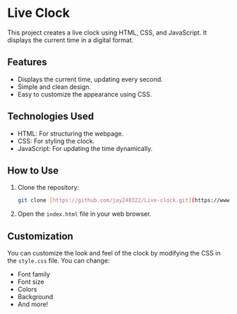 # Live Clock

This project creates a live clock using HTML, CSS, and JavaScript.  It displays the current time in a digital format.

## Features

*   Displays the current time, updating every second.
*   Simple and clean design.
*   Easy to customize the appearance using CSS.

## Technologies Used

*   HTML: For structuring the webpage.
*   CSS: For styling the clock.
*   JavaScript: For updating the time dynamically.

## How to Use

1.  Clone the repository:

    ```bash
    git clone [https://github.com/jay240322/Live-clock.git](https://www.google.com/search?q=https://github.com/jay240322/Live-clock.git)
    ```

2.  Open the `index.html` file in your web browser.

## Customization

You can customize the look and feel of the clock by modifying the CSS in the `style.css` file.  You can change:

*   Font family
*   Font size
*   Colors
*   Background
*   And more!

